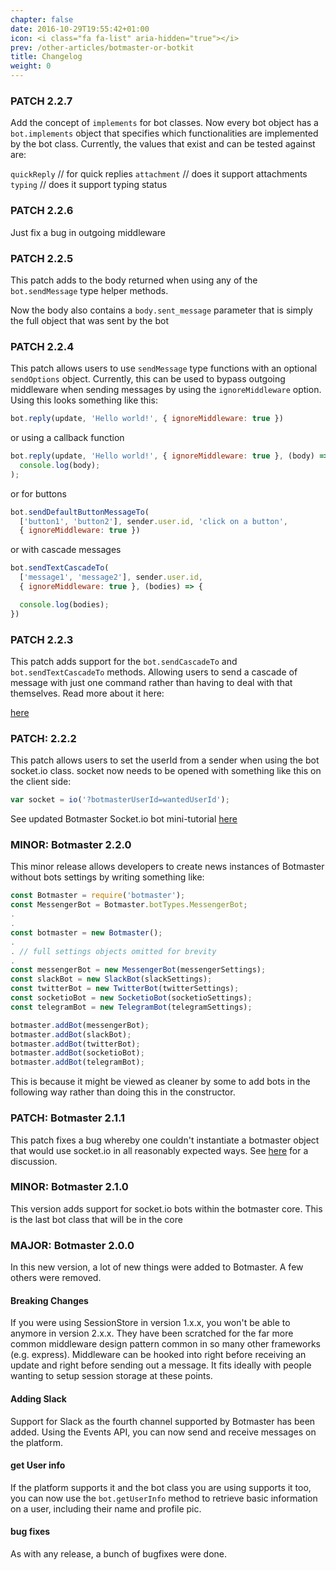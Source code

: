 ```yaml
---
chapter: false
date: 2016-10-29T19:55:42+01:00
icon: <i class="fa fa-list" aria-hidden="true"></i>
prev: /other-articles/botmaster-or-botkit
title: Changelog
weight: 0
---
```


### PATCH 2.2.7

Add the concept of `implements` for bot classes. Now every bot object has a `bot.implements` object that specifies which functionalities are implemented by the bot class. Currently, the values that exist and can be tested against are:

`quickReply` // for quick replies
`attachment` // does it support attachments
`typing` // does it support typing status

### PATCH 2.2.6

Just fix a bug in outgoing middleware

### PATCH 2.2.5

This patch adds to the body returned when using any of the `bot.sendMessage` type helper methods.

Now the body also contains a `body.sent_message` parameter that is simply the full object that was sent by the bot


### PATCH 2.2.4

This patch allows users to use `sendMessage` type functions with an optional `sendOptions` object. Currently, this can be used to bypass outgoing middleware
when sending messages by using the `ignoreMiddleware` option. Using this looks something like this:

```js
bot.reply(update, 'Hello world!', { ignoreMiddleware: true })
```

or using a callback function

```js
bot.reply(update, 'Hello world!', { ignoreMiddleware: true }, (body) =>
  console.log(body);
);
```

or for buttons

```js
bot.sendDefaultButtonMessageTo(
  ['button1', 'button2'], sender.user.id, 'click on a button',
  { ignoreMiddleware: true })
```

or with cascade messages

```js
bot.sendTextCascadeTo(
  ['message1', 'message2'], sender.user.id,
  { ignoreMiddleware: true }, (bodies) => {

  console.log(bodies);
})
```

### PATCH 2.2.3

This patch adds support for the `bot.sendCascadeTo` and `bot.sendTextCascadeTo` methods. Allowing users to send a cascade of message with just one command rather than having to deal with that themselves. Read more about it here:

[here](/working-with-botmaster/botmaster-basics/#cascade)

### PATCH: 2.2.2

This patch allows users to set the userId from a sender when using the bot socket.io class. socket now needs to be opened with something like this on the client side:

```js
var socket = io('?botmasterUserId=wantedUserId');
```

See updated Botmaster Socket.io bot mini-tutorial [here](/getting-started/socketio-setup/#botmaster-socket-io-bot-mini-tutorial)

### MINOR: Botmaster 2.2.0

This minor release allows developers to create news instances of Botmaster without bots settings by writing something like:

```js
const Botmaster = require('botmaster');
const MessengerBot = Botmaster.botTypes.MessengerBot;
.
.
const botmaster = new Botmaster();
.
. // full settings objects omitted for brevity
.
const messengerBot = new MessengerBot(messengerSettings);
const slackBot = new SlackBot(slackSettings);
const twitterBot = new TwitterBot(twitterSettings);
const socketioBot = new SocketioBot(socketioSettings);
const telegramBot = new TelegramBot(telegramSettings);

botmaster.addBot(messengerBot);
botmaster.addBot(slackBot);
botmaster.addBot(twitterBot);
botmaster.addBot(socketioBot);
botmaster.addBot(telegramBot);
```

This is because it might be viewed as cleaner by some to add bots in the following way rather than doing this in the constructor.

### PATCH: Botmaster 2.1.1

This patch fixes a bug whereby one couldn't instantiate a botmaster object that would use socket.io in all reasonably expected ways. See [here](https://github.com/jdwuarin/botmaster/pull/2) for a discussion.


### MINOR: Botmaster 2.1.0

This version adds support for socket.io bots within the botmaster core. This is the last
bot class that will be in the core

### MAJOR: Botmaster 2.0.0

In this new version, a lot of new things were added to Botmaster. A few others were removed.

#### Breaking Changes
If you were using SessionStore in version 1.x.x, you won't be able to anymore in version 2.x.x. They have been scratched for the far more common middleware design pattern common in so many other frameworks (e.g. express). Middleware can be hooked into right before receiving an update and right before sending out a message. It fits ideally with people wanting to setup session storage at these points.

#### Adding Slack
Support for Slack as the fourth channel supported by Botmaster has been added. Using the Events API, you can now send and receive messages on the platform.

#### get User info
If the platform supports it and the bot class you are using supports it too, you can now use the `bot.getUserInfo` method to retrieve basic information on a user, including their name and profile pic.

#### bug fixes
As with any release, a bunch of bugfixes were done.
